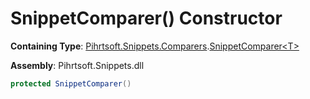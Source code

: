 # SnippetComparer\(\) Constructor

**Containing Type**: [Pihrtsoft.Snippets.Comparers](../../README.md)\.[SnippetComparer\<T>](../README.md)

**Assembly**: Pihrtsoft\.Snippets\.dll

```csharp
protected SnippetComparer()
```

